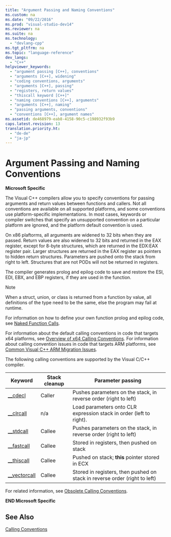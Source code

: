 ```yaml
---
title: "Argument Passing and Naming Conventions"
ms.custom: na
ms.date: "09/22/2016"
ms.prod: "visual-studio-dev14"
ms.reviewer: na
ms.suite: na
ms.technology: 
  - "devlang-cpp"
ms.tgt_pltfrm: na
ms.topic: "language-reference"
dev_langs: 
  - "C++"
helpviewer_keywords: 
  - "argument passing [C++], conventions"
  - "arguments [C++], widening"
  - "coding conventions, arguments"
  - "arguments [C++], passing"
  - "registers, return values"
  - "thiscall keyword [C++]"
  - "naming conventions [C++], arguments"
  - "arguments [C++], naming"
  - "passing arguments, conventions"
  - "conventions [C++], argument names"
ms.assetid: de468979-eab8-4158-90c5-c198932f93b9
caps.latest.revision: 13
translation.priority.ht: 
  - "de-de"
  - "ja-jp"
---
```

# Argument Passing and Naming Conventions
**Microsoft Specific**  
  
 The Visual C++ compilers allow you to specify conventions for passing arguments and return values between functions and callers. Not all conventions are available on all supported platforms, and some conventions use platform-specific implementations. In most cases, keywords or compiler switches that specify an unsupported convention on a particular platform are ignored, and the platform default convention is used.  
  
 On x86 plaftorms, all arguments are widened to 32 bits when they are passed. Return values are also widened to 32 bits and returned in the EAX register, except for 8-byte structures, which are returned in the EDX:EAX register pair. Larger structures are returned in the EAX register as pointers to hidden return structures. Parameters are pushed onto the stack from right to left. Structures that are not PODs will not be returned in registers.  
  
 The compiler generates prolog and epilog code to save and restore the ESI, EDI, EBX, and EBP registers, if they are used in the function.  
  
> [!NOTE]
>  When a struct, union, or class is returned from a function by value, all definitions of the type need to be the same, else the program may fail at runtime.  
  
 For information on how to define your own function prolog and epilog code, see [Naked Function Calls](../VS_csharp/naked-function-calls.md).  
  
 For information about the default calling conventions in code that targets x64 platforms, see [Overview of x64 Calling Conventions](../VS_csharp/overview-of-x64-calling-conventions.md). For information about calling convention issues in code that targets ARM platforms, see [Common Visual C++ ARM Migration Issues](../VS_csharp/common-visual-c---arm-migration-issues.md).  
  
 The following calling conventions are supported by the Visual C/C++ compiler.  
  
|Keyword|Stack cleanup|Parameter passing|  
|-------------|-------------------|-----------------------|  
|[__cdecl](../VS_csharp/__cdecl.md)|Caller|Pushes parameters on the stack, in reverse order (right to left)|  
|[__clrcall](../VS_csharp/__clrcall.md)|n/a|Load parameters onto CLR expression stack in order (left to right).|  
|[__stdcall](../VS_csharp/__stdcall.md)|Callee|Pushes parameters on the stack, in reverse order (right to left)|  
|[__fastcall](../VS_csharp/__fastcall.md)|Callee|Stored in registers, then pushed on stack|  
|[__thiscall](../VS_csharp/__thiscall.md)|Callee|Pushed on stack; **this** pointer stored in ECX|  
|[__vectorcall](../VS_csharp/__vectorcall.md)|Callee|Stored in registers, then pushed on stack in reverse order (right to left)|  
  
 For related information, see [Obsolete Calling Conventions](../VS_csharp/obsolete-calling-conventions.md).  
  
 **END Microsoft Specific**  
  
## See Also  
 [Calling Conventions](../VS_csharp/calling-conventions.md)